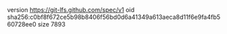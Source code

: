 version https://git-lfs.github.com/spec/v1
oid sha256:c0bf8f672ce5b98b8406f56bd0d6a41349a613aeca8d11f6e9fa4fb560728ee0
size 7893
